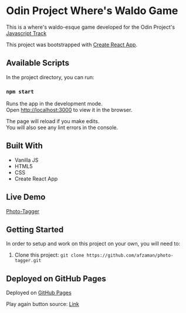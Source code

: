 # Odin Project Where's Waldo Game

This is a where's waldo-esque game developed for the Odin Project's [Javascript Track](https://www.theodinproject.com/paths/full-stack-javascript?) 

This project was bootstrapped with [Create React App](https://github.com/facebook/create-react-app).

## Available Scripts

In the project directory, you can run:

### `npm start`

Runs the app in the development mode.\
Open [http://localhost:3000](http://localhost:3000) to view it in the browser.

The page will reload if you make edits.\
You will also see any lint errors in the console.

## Built With 

- Vanilla JS
- HTML5
- CSS
- Create React App

## Live Demo

[Photo-Tagger](https://afzaman.github.io/photo-tagger/)

## Getting Started

In order to setup and work on this project on your own, you will need to:

1. Clone this project:
`git clone https://github.com/afzaman/photo-tagger.git`

## Deployed on GitHub Pages

Deployed on [GitHub Pages](https://pages.github.com/)  

Play again button source: [Link](https://codepen.io/chancesq/pen/MWKREVg)
